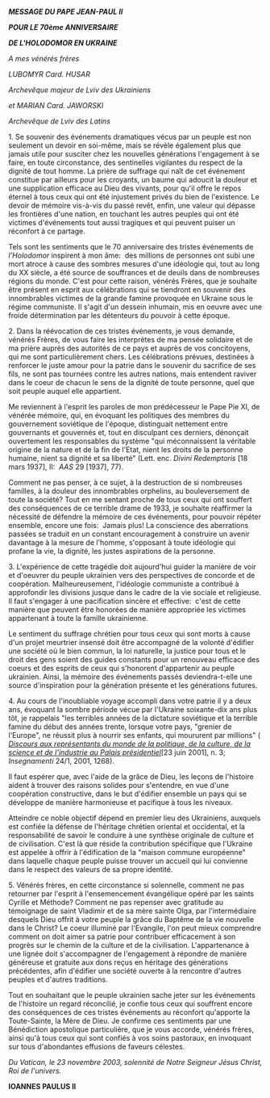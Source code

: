 ***MESSAGE DU PAPE JEAN-PAUL II***

***POUR LE 70ème ANNIVERSAIRE***

***DE L'HOLODOMOR EN UKRAINE***

*A mes vénérés frères*

*LUBOMYR Card. HUSAR*

*Archevêque majeur de Lviv des Ukrainiens*

*et MARIAN Card. JAWORSKI*

*Archevêque de Lviv des Latins*

1. Se souvenir des événements dramatiques vécus par un peuple est non seulement un devoir en soi-même, mais se révèle également plus que jamais utile pour susciter chez les nouvelles générations l'engagement à se faire, en toute circonstance, des sentinelles vigilantes du respect de la dignité de tout homme. La prière de suffrage qui naît de cet événement constitue par ailleurs pour les croyants, un baume qui adoucit la douleur et une supplication efficace au Dieu des vivants, pour qu'il offre le repos éternel à tous ceux qui ont été injustement privés du bien de l'existence. Le devoir de mémoire vis-à-vis du passé revêt, enfin, une valeur qui dépasse les frontières d'une nation, en touchant les autres peuples qui ont été victimes d'événements tout aussi tragiques et qui peuvent puiser un réconfort à ce partage.

Tels sont les sentiments que le 70 anniversaire des tristes événements de *l'Holodomor* inspirent à mon âme:  des millions de personnes ont subi une mort atroce à cause des sombres mesures d'une idéologie qui, tout au long du XX siècle, a été source de souffrances et de deuils dans de nombreuses régions du monde. C'est pour cette raison, vénérés Frères, que je souhaite être présent en esprit aux célébrations qui se tiendront en souvenir des innombrables victimes de la grande famine provoquée en Ukraine sous le régime communiste. Il s'agit d'un dessein inhumain, mis en oeuvre avec une froide détermination par les détenteurs du pouvoir à cette époque.

2. Dans la réévocation de ces tristes événements, je vous demande, vénérés Frères, de vous faire les interprètes de ma pensée solidaire et de ma prière auprès des autorités de ce pays et auprès de vos concitoyens, qui me sont particulièrement chers. Les célébrations prévues, destinées à renforcer le juste amour pour la patrie dans le souvenir du sacrifice de ses fils, ne sont pas tournées contre les autres nations, mais entendent raviver dans le coeur de chacun le sens de la dignité de toute personne, quel que soit peuple auquel elle appartient.

Me reviennent à l'esprit les paroles de mon prédécesseur le Pape Pie XI, de vénérée mémoire, qui, en évoquant les politiques des membres du gouvernement soviétique de l'époque, distinguait nettement entre gouvernants et gouvernés et, tout en disculpant ces derniers, dénonçait ouvertement les responsables du système "qui méconnaissent la véritable origine de la nature et de la fin de l'Etat, nient les droits de la personne humaine, nient sa dignité et sa liberté" (Lett. enc. *Divini Redemptoris* \[18 mars 1937\], II:  *AAS* 29 \[1937\], 77).

Comment ne pas penser, à ce sujet, à la destruction de si nombreuses familles, à la douleur des innombrables orphelins, au bouleversement de toute la société? Tout en me sentant proche de tous ceux qui ont souffert des conséquences de ce terrible drame de 1933, je souhaite réaffirmer la nécessité de défendre la mémoire de ces événements, pour pouvoir répéter ensemble, encore une fois:  Jamais plus! La conscience des aberrations passées se traduit en un constant encouragement à construire un avenir davantage à la mesure de l'homme, s'opposant à toute idéologie qui profane la vie, la dignité, les justes aspirations de la personne.

3. L'expérience de cette tragédie doit aujourd'hui guider la manière de voir et d'oeuvrer du peuple ukrainien vers des perspectives de concorde et de coopération. Malheureusement, l'idéologie communiste a contribué à approfondir les divisions jusque dans le cadre de la vie sociale et religieuse. Il faut s'engager à une pacification sincère et effective:  c'est de cette manière que peuvent être honorées de manière appropriée les victimes appartenant à toute la famille ukrainienne.

Le sentiment du suffrage chrétien pour tous ceux qui sont morts à cause d'un projet meurtrier insensé doit être accompagné de la volonté d'édifier une société où le bien commun, la loi naturelle, la justice pour tous et le droit des gens soient des guides constants pour un renouveau efficace des coeurs et des esprits de ceux qui s'honorent d'appartenir au peuple ukrainien. Ainsi, la mémoire des événements passés deviendra-t-elle une source d'inspiration pour la génération présente et les générations futures.

4. Au cours de l'inoubliable voyage accompli dans votre patrie il y a deux ans, évoquant la sombre période vécue par l'Ukraine soixante-dix ans plus tôt, je rappelais "les terribles années de la dictature soviétique et la terrible famine du début des années trente, lorsque votre pays, "grenier de l'Europe", ne réussit plus à nourrir ses enfants, qui moururent par millions" ( *[Discours aux représentants du monde de la politique, de la culture, de la science et de l'industrie au Palais présidentiel](http://w2.vatican.va/content/john-paul-ii/fr/speeches/2001/june/documents/hf_jp-ii_spe_20010623_ucraina-meeting.html)*\[23 juin 2001\], n. 3; *Insegnamenti* 24/1, 2001, 1268).

Il faut espérer que, avec l'aide de la grâce de Dieu, les leçons de l'histoire aident à trouver des raisons solides pour s'entendre, en vue d'une coopération constructive, dans le but d'édifier ensemble un pays qui se développe de manière harmonieuse et pacifique à tous les niveaux.

Atteindre ce noble objectif dépend en premier lieu des Ukrainiens, auxquels est confiée la défense de l'héritage chrétien oriental et occidental, et la responsabilité de savoir le conduire à une synthèse originale de culture et de civilisation. C'est là que réside la contribution spécifique que l'Ukraine est appelée à offrir à l'édification de la "maison commune européenne" dans laquelle chaque peuple puisse trouver un accueil qui lui convienne dans le respect des valeurs de sa propre identité.

5. Vénérés frères, en cette circonstance si solennelle, comment ne pas retourner par l'esprit à l'ensemencement évangélique opéré par les saints Cyrille et Méthode? Comment ne pas repenser avec gratitude au témoignage de saint Vladimir et de sa mère sainte Olga, par l'intermédiaire desquels Dieu offrit à votre peuple la grâce du Baptême de la vie nouvelle dans le Christ? Le coeur illuminé par l'Evangile, l'on peut mieux comprendre comment on doit aimer sa patrie pour contribuer efficacement à son progrès sur le chemin de la culture et de la civilisation. L'appartenance à une lignée doit s'accompagner de l'engagement à répondre de manière généreuse et gratuite aux dons reçus en héritage des générations précédentes, afin d'édifier une société ouverte à la rencontre d'autres peuples et d'autres traditions.

Tout en souhaitant que le peuple ukrainien sache jeter sur les événements de l'histoire un regard réconcilié, je confie tous ceux qui souffrent encore des conséquences de ces tristes événements au réconfort qu'apporte la Toute-Sainte, la Mère de Dieu. Je confirme ces sentiments par une Bénédiction apostolique particulière, que je vous accorde, vénérés frères, ainsi qu'à tous ceux qui sont confiés à vos soins pastoraux, en invoquant sur tous d'abondantes effusions de faveurs célestes.

*Du Vatican, le 23 novembre 2003, solennité de Notre Seigneur Jésus Christ, Roi de l'univers.*

**IOANNES PAULUS II**